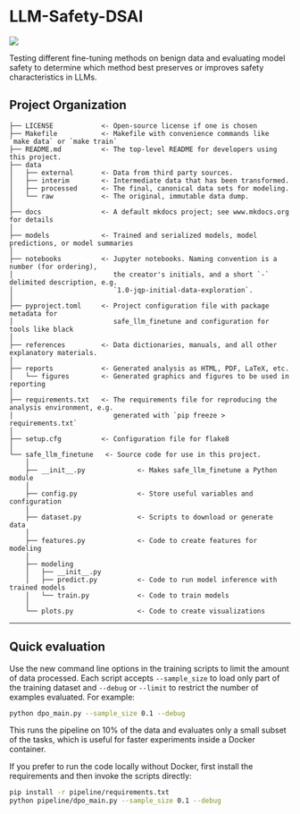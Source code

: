 # LLM-Safety-DSAI

<a target="_blank" href="https://cookiecutter-data-science.drivendata.org/">
    <img src="https://img.shields.io/badge/CCDS-Project%20template-328F97?logo=cookiecutter" />
</a>

Testing different fine-tuning methods on benign data and evaluating model safety to determine which method best preserves or improves safety characteristics in LLMs.

## Project Organization

```
├── LICENSE            <- Open-source license if one is chosen
├── Makefile           <- Makefile with convenience commands like `make data` or `make train`
├── README.md          <- The top-level README for developers using this project.
├── data
│   ├── external       <- Data from third party sources.
│   ├── interim        <- Intermediate data that has been transformed.
│   ├── processed      <- The final, canonical data sets for modeling.
│   └── raw            <- The original, immutable data dump.
│
├── docs               <- A default mkdocs project; see www.mkdocs.org for details
│
├── models             <- Trained and serialized models, model predictions, or model summaries
│
├── notebooks          <- Jupyter notebooks. Naming convention is a number (for ordering),
│                         the creator's initials, and a short `-` delimited description, e.g.
│                         `1.0-jqp-initial-data-exploration`.
│
├── pyproject.toml     <- Project configuration file with package metadata for 
│                         safe_llm_finetune and configuration for tools like black
│
├── references         <- Data dictionaries, manuals, and all other explanatory materials.
│
├── reports            <- Generated analysis as HTML, PDF, LaTeX, etc.
│   └── figures        <- Generated graphics and figures to be used in reporting
│
├── requirements.txt   <- The requirements file for reproducing the analysis environment, e.g.
│                         generated with `pip freeze > requirements.txt`
│
├── setup.cfg          <- Configuration file for flake8
│
└── safe_llm_finetune   <- Source code for use in this project.
    │
    ├── __init__.py             <- Makes safe_llm_finetune a Python module
    │
    ├── config.py               <- Store useful variables and configuration
    │
    ├── dataset.py              <- Scripts to download or generate data
    │
    ├── features.py             <- Code to create features for modeling
    │
    ├── modeling                
    │   ├── __init__.py 
    │   ├── predict.py          <- Code to run model inference with trained models          
    │   └── train.py            <- Code to train models
    │
    └── plots.py                <- Code to create visualizations
```

--------

## Quick evaluation

Use the new command line options in the training scripts to limit the amount of
data processed. Each script accepts `--sample_size` to load only part of the
training dataset and `--debug` or `--limit` to restrict the number of examples
evaluated. For example:

```bash
python dpo_main.py --sample_size 0.1 --debug
```

This runs the pipeline on 10% of the data and evaluates only a small subset of
the tasks, which is useful for faster experiments inside a Docker container.

If you prefer to run the code locally without Docker, first install the
requirements and then invoke the scripts directly:

```bash
pip install -r pipeline/requirements.txt
python pipeline/dpo_main.py --sample_size 0.1 --debug
```

